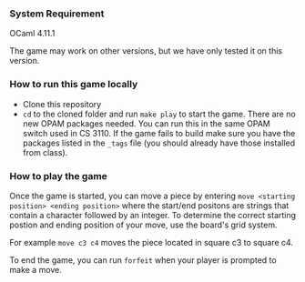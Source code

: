 ### System Requirement

OCaml 4.11.1

The game may work on other versions, but we have only tested it on this version.

### How to run this game locally

- Clone this repository
- `cd` to the cloned folder and run `make play` to start the game. There are no new OPAM packages needed. You can run this in the same OPAM switch used in CS 3110. If the game fails to build make sure you have the packages listed in the `_tags` file (you should already have those installed from class).

### How to play the game

Once the game is started, you can move a piece by entering `move <starting position> <ending position>` where the start/end positons are strings that contain a character followed by an integer. To determine the correct starting postion and ending position of your move, use the board's grid system.

For example `move c3 c4` moves the piece located in square c3 to square c4.

To end the game, you can run `forfeit` when your player is prompted to make a move.

